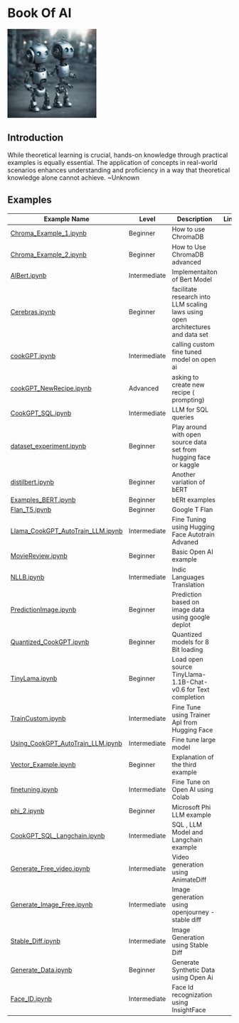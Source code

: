 # Book Of AI
<img src="robots.jpg" alt="Alt text" width="200"/>

## Introduction
While theoretical learning is crucial, hands-on knowledge through practical examples is equally essential. The application of concepts in real-world scenarios enhances understanding and proficiency in a way that theoretical knowledge alone cannot achieve.
~Unknown

## Examples

| Example Name                                                            | Level             | Description                                                                          | Link   |
|-------------------------------------------------------------------------|-------------------|--------------------------------------------------------------------------------------|--------|
| [Chroma_Example_1.ipynb ](Chroma_Example_1.ipynb)                       | Beginner          | How to use ChromaDB                                                                  |        |
| [Chroma_Example_2.ipynb ](Chroma_Example_2.ipynb)                       | Beginner          | How to Use ChromaDB advanced                                                         |        |
| [AlBert.ipynb](AlBert.ipynb)                                            | Intermediate      | Implementaiton of Bert Model                                                         |        |
| [Cerebras.ipynb](Cerebras.ipynb)                                        | Beginner          | facilitate research into LLM scaling <br/>laws using open architectures and data set |        |
| [cookGPT.ipynb](cookGPT.ipynb)                                          | Intermediate      | calling custom fine tuned model on open ai                                           |        |
| [cookGPT_NewRecipe.ipynb](cookGPT_NewRecipe.ipynb)                      | Advanced          | asking to create new recipe ( prompting)                                             |        |
| [CookGPT_SQL.ipynb](CookGPT_SQL.ipynb)                                  | Intermediate      | LLM for SQL queries                                                                  |        |
| [dataset_experiment.ipynb](dataset_experiment.ipynb)                    | Beginner          | Play around with open source data<br/> set from hugging face or kaggle               |        |
| [distilbert.ipynb](distilbert.ipynb)                                    | Beginner          | Another variation of bERT                                                            |        |
| [Examples_BERT.ipynb](Examples_BERT.ipynb)                              | Beginner          | bERt examples                                                                        |        |
| [Flan_T5.ipynb](Flan_T5.ipynb)                                          | Beginner          | Google T Flan                                                                        |        |
| [Llama_CookGPT_AutoTrain_LLM.ipynb](Llama_CookGPT_AutoTrain_LLM.ipynb)  | Intermediate      | Fine Tuning using Hugging Face Autotrain Advaned                                     |        |
| [MovieReview.ipynb](MovieReview.ipynb)                                  | Beginner          | Basic Open AI example                                                                |        |
| [NLLB.ipynb](NLLB.ipynb)                                                | Intermediate      | Indic Languages Translation                                                          |        |
| [PredictionImage.ipynb](PredictionImage.ipynb)                          | Beginner          | Prediction based on image data using google deplot                                   |        |
| [Quantized_CookGPT.ipynb](Quantized_CookGPT.ipynb)                      | Beginner          | Quantized models for 8 Bit loading                                                   |        |
| [TinyLama.ipynb](TinyLama.ipynb)                                        | Beginner          | Load open source TinyLlama-1.1B-Chat-v0.6 for Text completion                        |        |
| [TrainCustom.ipynb](TrainCustom.ipynb)                                  | Intermediate      | Fine Tune using Trainer ApI from Hugging Face                                        |        |
| [Using_CookGPT_AutoTrain_LLM.ipynb](Using_CookGPT_AutoTrain_LLM.ipynb)  | Intermediate      | Fine tune large model                                                                |        |
| [Vector_Example.ipynb](Vector_Example.ipynb)                            | Beginner          | Explanation of the third example                                                     |        |
| [finetuning.ipynb](finetuning.ipynb)                                    | Intermediate      | Fine Tune on Open AI using Colab                                                     |        |
| [phi_2.ipynb](phi_2.ipynb)                                              | Beginner          | Microsoft Phi LLM example                                                            |        |
| [CookGPT_SQL_Langchain.ipynb](examples/sql/CookGPT_SQL_Langchain.ipynb) | Intermediate      | SQL , LLM Model and Langchain example                                                |        |
| [Generate_Free_video.ipynb](examples/images/Generate_Free_video.ipynb)  | Intermediate      | Video generation using AnimateDiff                                                   |        |
| [Generate_Image_Free.ipynb](examples/images/Generate_Image_Free.ipynb)  | Intermediate      | Image generation using openjourney - stable diff                                     |        |
| [Stable_Diff.ipynb](examples/images/Stable_Diff.ipynb)                  | Intermediate      | Image Generation using Stable Diff                                                   |        |
| [Generate_Data.ipynb](examples/images/Generate_Data.ipynb)              | Beginner          | Generate Synthetic Data using Open Ai                                                |        |
| [Face_ID.ipynb](examples/images/Face_ID.ipynb.ipynb)                    | Intermediate      | Face Id recognization using InsightFace                                              |        |

